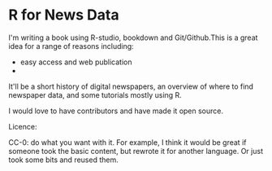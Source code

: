 # R for News Data

I'm writing a book using R-studio, bookdown and Git/Github.This is a great idea for a range of reasons including:

- easy access and web publication
- 

It'll be a short history of digital newspapers, an overview of where to find newspaper data, and some tutorials mostly using R.

I would love to have contributors and have made it open source.

Licence: 

CC-0: do what you want with it. For example, I think it would be great if someone took the basic content, but rewrote it for another language. Or just took some bits and reused them. 
